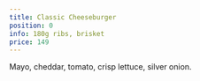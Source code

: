 ```yaml
---
title: Classic Cheeseburger
position: 0
info: 180g ribs, brisket
price: 149
---
```


Mayo, cheddar, tomato, crisp lettuce, silver onion.

